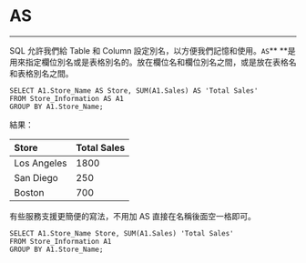 # AS

---

SQL 允許我們給 Table 和 Column 設定別名，以方便我們記憶和使用。`AS`** **是用來指定欄位別名或是表格別名的。放在欄位名和欄位別名之間，或是放在表格名和表格別名之間。

```
SELECT A1.Store_Name AS Store, SUM(A1.Sales) AS 'Total Sales'
FROM Store_Information AS A1
GROUP BY A1.Store_Name;
```

結果：

| Store | Total Sales |
| :--- | :--- |
| Los Angeles | 1800 |
| San Diego | 250 |
| Boston | 700 |

有些服務支援更簡便的寫法，不用加 AS 直接在名稱後面空一格即可。

```
SELECT A1.Store_Name Store, SUM(A1.Sales) 'Total Sales'
FROM Store_Information A1
GROUP BY A1.Store_Name;
```



